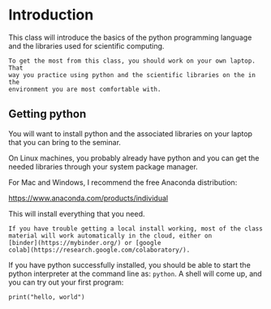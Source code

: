 # Introduction

This class will introduce the basics of the python programming
language and the libraries used for scientific computing.

```{tip}
To get the most from this class, you should work on your own laptop.  That
way you practice using python and the scientific libraries on the in the
environment you are most comfortable with.
```

## Getting python

You will want to install python and the associated libraries on your
laptop that you can bring to the seminar.

On Linux machines, you probably already have python and you can get
the needed libraries through your system package manager.

For Mac and Windows, I recommend the free Anaconda distribution:

https://www.anaconda.com/products/individual

This will install everything that you need.

```{tip}
If you have trouble getting a local install working, most of the class
material will work automatically in the cloud, either on
[binder](https://mybinder.org/) or [google
colab](https://research.google.com/colaboratory/).
```

If you have python successfully installed, you should be able to start
the python interpreter at the command line as: `python`.  A shell will
come up, and you can try out your first program:

```
print("hello, world")
```


